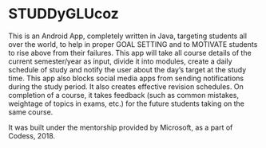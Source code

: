 # STUDDyGLUcoz
This is an Android App, completely written in Java, targeting students all over the world, to help in proper GOAL SETTING and to MOTIVATE students to rise above from their failures. This app will take all course details of the current semester/year as input, divide it into modules, create a daily schedule of study and notify the user about the day’s target at the study time. This app also blocks social media apps from sending notifications during the study period. It also creates effective revision schedules. On completion of a course, it takes feedback (such as common mistakes, weightage of topics in exams, etc.) for the future students taking on the same course.

It was built under the mentorship provided by Microsoft, as a part of Codess, 2018.
